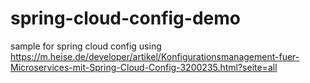 # spring-cloud-config-demo
sample for spring cloud config using https://m.heise.de/developer/artikel/Konfigurationsmanagement-fuer-Microservices-mit-Spring-Cloud-Config-3200235.html?seite=all
